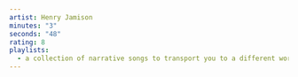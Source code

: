 ```yaml
---
artist: Henry Jamison
minutes: "3"
seconds: "48"
rating: 8
playlists:
  - a collection of narrative songs to transport you to a different world
---
```

